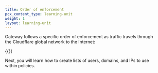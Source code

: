 ```yaml
---
title: Order of enforcement
pcx_content_type: learning-unit
weight: 1
layout: learning-unit
---
```


Gateway follows a specific order of enforcement as traffic travels through the Cloudflare global network to the Internet:

{{<render file="gateway/_order-of-enforcement.md" productFolder="cloudflare-one">}}

Next, you will learn how to create lists of users, domains, and IPs to use within policies.
